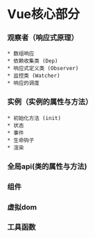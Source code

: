 # Vue核心部分

### 观察者（响应式原理）

	* 数组响应
	* 依赖收集类 (Dep)
	* 响应式定义类 (Observer)
	* 监控类 (Watcher)
	* 响应的调度

### 实例（实例的属性与方法）
	* 初始化方法 (init)
	* 状态 
	* 事件
	* 生命钩子
	* 渲染

### 全局api(类的属性与方法)

### 组件

### 虚拟dom

### 工具函数